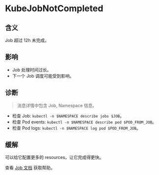 
# KubeJobNotCompleted

## 含义

Job 超过 12h 未完成。

## 影响

- Job 处理时间过长。
- 下一个 Job 调度可能受到影响。

## 诊断

> 消息详情中包含 Job, Namespace 信息。

- 检查 Job: `kubectl -n $NAMESPACE describe jobs $JOB`。
- 检查 Pod events: `kubectl -n $NAMESPACE describe pod $POD_FROM_JOB`。
- 检查 Pod logs: `kubectl -n $NAMESPACE log pod $POD_FROM_JOB`。

## 缓解

可以给它配置更多的 resources，让它完成得更快。  

查看 [Job 文档](https://kubernetes.io/zh-cn/docs/tasks/job/) 获取帮助。
